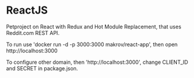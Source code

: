# ReactJS

Petproject on React with Redux and Hot Module Replacement, that uses Reddit.com REST API.

To run use 'docker run -d -p 3000:3000 makrov/react-app', then open http://localhost:3000

To configure other domain, then 'http://localhost:3000', change CLIENT_ID and SECRET in package.json.
